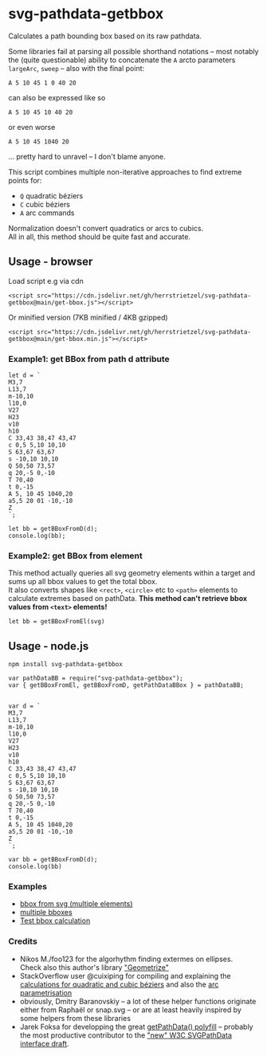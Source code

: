 # svg-pathdata-getbbox
Calculates a path bounding box based on its raw pathdata.  

Some libraries fail at parsing all possible shorthand notations – most notably the (quite questionable) ability to concatenate the `A` arcto parameters `largeArc`, `sweep` – also with the final point:  

```
A 5 10 45 1 0 40 20
```

can also be expressed like so

```
A 5 10 45 10 40 20
```

or even worse   

```
A 5 10 45 1040 20
```

... pretty hard to unravel – I don't blame anyone.   

This script combines multiple non-iterative approaches to find extreme points for:  
* `Q` quadratic béziers 
* `C` cubic béziers
* `A` arc commands

Normalization doesn't convert quadratics or arcs to cubics.  
All in all, this method should be quite fast and accurate.

## Usage - browser

Load script e.g via cdn

```
<script src="https://cdn.jsdelivr.net/gh/herrstrietzel/svg-pathdata-getbbox@main/get-bbox.js"></script>
```

Or minified version (7KB minified / 4KB gzipped)
```
<script src="https://cdn.jsdelivr.net/gh/herrstrietzel/svg-pathdata-getbbox@main/get-bbox.min.js"></script>
```

### Example1: get BBox from path d attribute
```
let d = `
M3,7 
L13,7 
m-10,10 
l10,0 
V27 
H23 
v10 
h10
C 33,43 38,47 43,47 
c 0,5 5,10 10,10
S 63,67 63,67       
s -10,10 10,10
Q 50,50 73,57
q 20,-5 0,-10
T 70,40
t 0,-15
A 5, 10 45 1040,20  
a5,5 20 01 -10,-10
Z 
`;

let bb = getBBoxFromD(d);
console.log(bb);

```

### Example2: get BBox from element
This method actually queries all svg geometry elements within a target and sums up all bbox values to get the total bbox.  
It also converts shapes like `<rect>`, `<circle>` etc to `<path>` elements to calculate extremes based on pathData. **This method can't retrieve bbox values from `<text>` elements!**
```
let bb = getBBoxFromEl(svg)
```



## Usage - node.js

```
npm install svg-pathdata-getbbox
```

```
var pathDataBB = require("svg-pathdata-getbbox");
var { getBBoxFromEl, getBBoxFromD, getPathDataBBox } = pathDataBB;


var d = `
M3,7 
L13,7 
m-10,10 
l10,0 
V27 
H23 
v10 
h10
C 33,43 38,47 43,47 
c 0,5 5,10 10,10
S 63,67 63,67       
s -10,10 10,10
Q 50,50 73,57
q 20,-5 0,-10
T 70,40
t 0,-15
A 5, 10 45 1040,20  
a5,5 20 01 -10,-10
Z 
`;

var bb = getBBoxFromD(d);
console.log(bb)
```

### Examples
* [bbox from svg (multiple elements)](https://codepen.io/herrstrietzel/pen/ExzbEqZ)
* [multiple bboxes](https://codepen.io/herrstrietzel/pen/QWoyYjY) 
* [Test bbox calculation ](https://codepen.io/herrstrietzel/pen/zYbqzrz) 

### Credits
* Nikos M./foo123 for the algorhythm finding extermes on ellipses.   
Check also this author's library ["Geometrize"](https://github.com/foo123/Geometrize)  
*  StackOverflow user @cuixiping for compiling and explaining the [calculations for quadratic and cubic béziers](https://stackoverflow.com/questions/9017100/calculate-center-of-svg-arc/12329083#12329083) and also the [arc parametrisation](https://stackoverflow.com/questions/9017100/calculate-center-of-svg-arc/12329083#12329083)
* obviously, Dmitry Baranovskiy – a lot of these helper functions originate either from Raphaël or snap.svg – or are at least heavily inspired by some helpers from these libraries
* Jarek Foksa for developping the great [getPathData() polyfill](https://github.com/jarek-foksa/path-data-polyfill) – probably the most productive contributor to the ["new" W3C SVGPathData interface draft](https://svgwg.org/specs/paths/#InterfaceSVGPathData).

